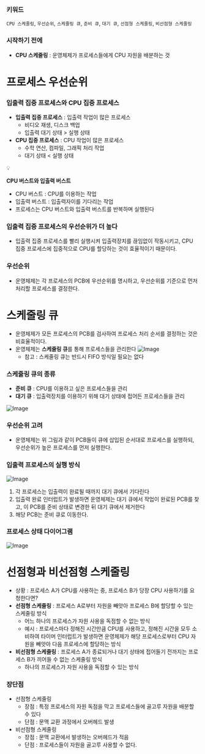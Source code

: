 ### 키워드

`CPU 스케줄링`, `우선순위`, `스케줄링 큐`, `준비 큐`, `대기 큐`, `선점형 스케줄링`, `비선점형 스케줄링`

### 시작하기 전에

- **CPU 스케줄링** : 운영체제가 프로세스들에게 CPU 자원을 배분하는 것

# 프로세스 우선순위

### 입출력 집중 프로세스와 CPU 집중 프로세스

- **입출력 집중 프로세스** : 입출력 작업이 많은 프로세스
  - 비디오 재생, 디스크 백업
  - 입출력 대기 상태 > 실행 상태
- **CPU 집중 프로세스** : CPU 작업이 많은 프로세스
  - 수학 연산, 컴파일, 그래픽 처리 작업
  - 대기 상태 < 실행 상태

<aside>
💡

**CPU 버스트와 입출력 버스트**

- CPU 버스트 : CPU를 이용하는 작업
- 입출력 버스트 : 입출력자이를 기다리는 작업
- 프로세스는 CPU 버스트와 입출력 버스트를 반복하며 실행된다
</aside>

### 입출력 집중 프로세스의 우선순위가 더 높다

- 입출력 집중 프로세스를 빨리 실행시켜 입출력장치를 끊임없이 작동시키고, CPU 집중 프로세스에 집중적으로 CPU를 할당하는 것이 효율적이기 때문이다.

### 우선순위

- 운영체제는 각 프로세스의 PCB에 우선순위를 명시하고, 우선순위를 기준으로 먼저 처리할 프로세스를 결정한다.

# 스케줄링 큐

- 운영체제가 모든 프로세스의 PCB를 검사하여 프로세스 처리 순서를 결정하는 것은 비효율적이다.
- 운영체제는 **스케줄링 큐**를 통해 프로세스들을 관리한다
  ![Image](https://github.com/user-attachments/assets/af8ff038-8910-4e97-b878-7947ebcf85b3)
  - 참고 : 스케줄링 큐는 반드시 FIFO 방식일 필요는 없다

### 스케줄링 큐의 종류

- **준비 큐** : CPU를 이용하고 싶은 프로세스들을 관리
- **대기 큐** : 입출력장치를 이용하기 위해 대기 상태에 접어든 프로세스들을 관리

![Image](https://github.com/user-attachments/assets/4b784802-d457-43e5-8d34-d83e77e2f241)

### 우선순위 고려

- 운영체제는 위 그림과 같이 PCB들이 큐에 삽입된 순서대로 프로세스를 실행하되, 우선순위가 높은 프로세스를 먼저 실행한다.

### 입출력 프로세스의 실행 방식

![Image](https://github.com/user-attachments/assets/b748e782-af5c-4596-a8ba-2d28ba164b8d)

1. 각 프로세스는 입출력이 완료될 때까지 대기 큐에서 기다린다
2. 입출력 완료 인터럽트가 발생하면 운영체제는 대기 큐에서 작업이 완료된 PCB를 찾고, 이 PCB를 준비 상태로 변경한 뒤 대기 큐에서 제거한다
3. 해당 PCB는 준비 큐로 이동한다.

### 프로세스 상태 다이어그램

![Image](https://github.com/user-attachments/assets/47c2b5f2-34da-4a9e-b2c0-b8cdde1fd3ad)

# 선점형과 비선점형 스케줄링

- 상황 : 프로세스 A가 CPU를 사용하는 중, 프로세스 B가 당장 CPU 사용하기를 요청한다면?
- **선점형 스케줄링** : 프로세스 A로부터 자원을 빼앗아 프로세스 B에 할당할 수 있는 스케줄링 방식
  - 어느 하나의 프로세스가 자원 사용을 독점할 수 없는 방식
  - 예시 : 프로세스마다 정해진 시간만큼 CPU를 사용하고, 정해진 시간을 모두 소비하여 타이머 인터럽트가 발생하면 운영체제가 해당 프로세스로부터 CPU 자원을 빼앗아 다음 프로세스에 할당하는 방식
- **비선점형 스케줄링** : 프로세스 A가 종료되거나 대기 상태에 접어들기 전까지는 프로세스 B가 끼어들 수 없는 스케줄링 방식
  - 하나의 프로세스가 자원 사용을 독점할 수 있는 방식

### 장단점

- 선점형 스케줄링
  - 장점 : 특정 프로세스의 자원 독점을 막고 프로세스들에 골고루 자원을 배분할 수 있다
  - 단점 : 문맥 교환 과정에서 오버헤드 발생
- 비선점형 스케줄링
  - 장점 : 문맥 교환에서 발생하는 오버헤드가 적음
  - 단점 : 프로세스들이 자원을 골고루 사용할 수 없다.
